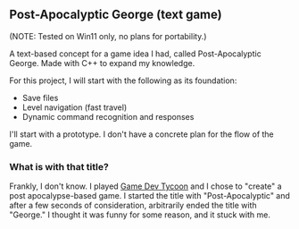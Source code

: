 ## Post-Apocalyptic George (text game)
(NOTE: Tested on Win11 only, no plans for portability.)

A text-based concept for a game idea I had, called Post-Apocalyptic George. Made with C++ to expand my knowledge.

For this project, I will start with the following as its foundation:
  - Save files
  - Level navigation (fast travel)
  - Dynamic command recognition and responses

I'll start with a prototype. I don't have a concrete plan for the flow of the game.

### What is with that title?
Frankly, I don't know. I played [Game Dev Tycoon](https://www.greenheartgames.com/app/game-dev-tycoon/) and I chose to "create" a post apocalypse-based game. I started the title with "Post-Apocalyptic" and after a few seconds of consideration, arbitrarily ended the title with "George." I thought it was funny for some reason, and it stuck with me.
